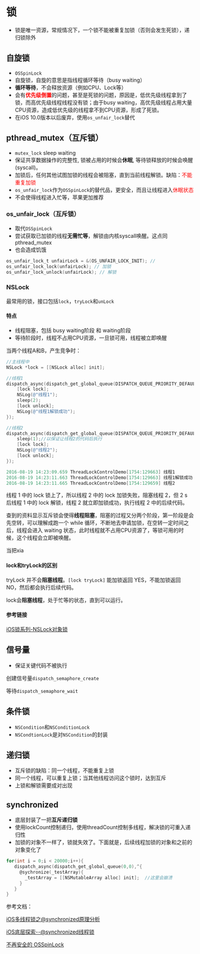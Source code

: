 # 锁

- 锁是唯一资源，常规情况下，一个锁不能被重复加锁（否则会发生死锁），递归锁除外



## 自旋锁

- `OSSpinLock`
- 自旋锁，自旋的意思是指线程循环等待（busy waiting）
- **循环等待**，不会释放资源（例如CPU、Lock等）
- 会有<font color='red'>**优先级倒置**</font>的问题，甚至是死锁的问题，原因是，低优先级线程拿到了锁，而高优先级线程线程没有锁；由于busy waiting，高优先级线程占用大量CPU资源，造成低优先级的线程拿不到CPU资源，形成了死锁。
- 在iOS 10.0版本以后废弃，使用`os_unfair_lock`替代

## pthread_mutex（互斥锁）

- `mutex_lock` sleep waiting
- 保证共享数据操作的完整性, 锁被占用的时候会**休眠**, 等待锁释放的时候会唤醒(syscall)。
- 加锁后，任何其他试图加锁的线程会被阻塞，直到当前线程解锁。缺陷：<font color='red'>不能重复加锁</font>
- `os_unfair_lock`作为`OSSpinLock`的替代品，更安全，而且让线程进入<font color='red'>休眠状态</font>
- 不会使得线程进入忙等，苹果更加推荐

### os_unfair_lock（互斥锁）

- 取代`OSSpinLock`
- 尝试获取已加锁的线程**无需忙等**，解锁由内核syscall唤醒。这点同pthread_mutex
- 也会造成饥饿

```objective-c
os_unfair_lock_t unfairLock = &(OS_UNFAIR_LOCK_INIT); //
os_unfair_lock_lock(unfairLock); // 加锁
os_unfair_lock_unlock(unfairLock); // 解锁
```

### NSLock

最常用的锁，接口包括`lock`，`tryLock`和`unLock`

#### 特点

- 线程阻塞，包括 busy waiting阶段 和 waiting阶段
- 等待阶段时，线程不占用CPU资源，一旦锁可用，线程被立即唤醒

当两个线程A和B，产生竞争时：

```objective-c
//主线程中
NSLock *lock = [[NSLock alloc] init];

//线程1
dispatch_async(dispatch_get_global_queue(DISPATCH_QUEUE_PRIORITY_DEFAULT, 0), ^{
    [lock lock];
    NSLog(@"线程1");
    sleep(2);
    [lock unlock];
    NSLog(@"线程1解锁成功");
});

//线程2
dispatch_async(dispatch_get_global_queue(DISPATCH_QUEUE_PRIORITY_DEFAULT, 0), ^{
    sleep(1);//以保证让线程2的代码后执行
    [lock lock];
    NSLog(@"线程2");
    [lock unlock];
});

2016-08-19 14:23:09.659 ThreadLockControlDemo[1754:129663] 线程1
2016-08-19 14:23:11.663 ThreadLockControlDemo[1754:129663] 线程1解锁成功
2016-08-19 14:23:11.665 ThreadLockControlDemo[1754:129659] 线程2
```

线程 1 中的 lock 锁上了，所以线程 2 中的 lock 加锁失败，阻塞线程 2，但 2 s 后线程 1 中的 lock 解锁，线程 2 就立即加锁成功，执行线程 2 中的后续代码。

查到的资料显示互斥锁会使得**线程阻塞**，阻塞的过程又分两个阶段，第一阶段是会先空转，可以理解成跑一个 while 循环，不断地去申请加锁，在空转一定时间之后，线程会进入 waiting 状态，此时线程就不占用CPU资源了，等锁可用的时候，这个线程会立即被唤醒。

当把xia

#### lock和tryLock的区别

tryLock 并不会**阻塞线程**。`[lock tryLock]` 能加锁返回 YES，不能加锁返回 NO，然后都会执行后续代码。

lock会**阻塞线程**，处于忙等的状态，直到可以运行。

#### 参考链接

[iOS锁系列-NSLock对象锁](https://www.jianshu.com/p/78f7ef3d876a)

## 信号量

- 保证关键代码不被执行

创建信号量`dispatch_semaphore_create`

等待`dispatch_semaphore_wait`







## 条件锁

- `NSCondition`和`NSConditionLock`
- `NSCondtionLock`是对`NSCondition`的封装



## 递归锁

- 互斥锁的缺陷：同一个线程，不能重复上锁
- 同一个线程，可以重复上锁；当其他线程访问这个锁时，达到互斥
- 上锁和解锁需要成对出现

## synchronized

- 底层封装了一把**互斥递归锁**
- 使用lockCount控制递归，使用threadCount控制多线程，解决锁的可重入递归性
- 加锁的对象不一样了，锁就失效了。下面就是，后续线程加锁的对象和之前的对象变化了

```objective-c
for(int i = 0;i < 20000;i++){
   dispatch_async(dispatch_get_global_queue(0,0),^{
     @sychronize(_testArray){
       _testArray = [[NSMutableArray alloc] init];  //这里会崩溃
     }
   }
}
```



参考文档：

[iOS多线程锁之@synchronized原理分析](https://blog.csdn.net/henry_lei/article/details/110817497)

[iOS底层探索--@synchronized线程锁](https://www.jianshu.com/p/221836436095)

[不再安全的 OSSpinLock](https://blog.ibireme.com/2016/01/16/spinlock_is_unsafe_in_ios/)

